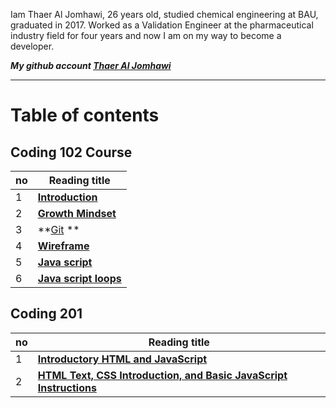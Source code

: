 
Iam Thaer Al Jomhawi, 26 years old, studied chemical engineering at BAU, graduated in 2017. Worked as a Validation Engineer at the pharmaceutical industry field for four years and now I am on my way to become a developer. 

***My github account [Thaer Al Jomhawi](https://github.com/ThaerJomhawi)***

-----


# Table of contents

## **Coding 102 Course** 


no  |  Reading title
------------ | -------------
1| **[Introduction](https://github.com/ThaerJomhawi/reading-notes/blob/main/README.md )**
2| **[Growth Mindset](https://github.com/ThaerJomhawi/reading-notes/blob/main/Growth%20mindset.md)**
3| **[Git](https://github.com/ThaerJomhawi/reading-notes/blob/main/Read02.md) **
4| **[ Wireframe](https://github.com/ThaerJomhawi/reading-notes/blob/main/Read03.md)**
5| **[ Java script](https://github.com/ThaerJomhawi/reading-notes/blob/main/Read04.md)**
6| **[ Java script loops](https://github.com/ThaerJomhawi/reading-notes/blob/main/Read05.md)**

###

## **Coding 201**

no  |  Reading title
------------ | -------------
1| **[Introductory HTML and JavaScript](https://github.com/ThaerJomhawi/reading-notes/blob/main/class01.md)**
2| **[HTML Text, CSS Introduction, and Basic JavaScript Instructions](https://github.com/ThaerJomhawi/reading-notes/blob/main/class02.md)**

